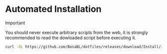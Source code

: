 # Automated Installation
> [!IMPORTANT]  
> You should never execute arbitrary scripts from the web, it is strongly recommended to read the dowloaded script before executing it.

```bash
curl -OL https://github.com/BosaBL/dotfiles/releases/download/Install/install.sh && chmod +x install.sh && ./install.sh
```
